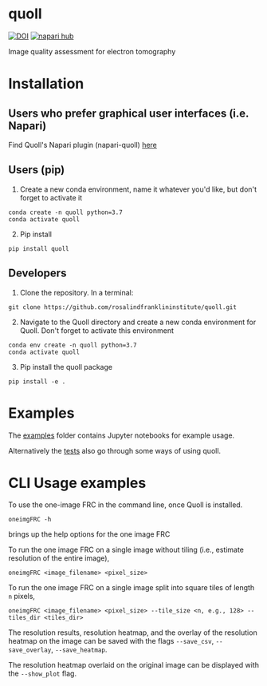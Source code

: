 # quoll

[![DOI](https://zenodo.org/badge/507917208.svg)](https://zenodo.org/badge/latestdoi/507917208)
[![napari hub](https://img.shields.io/endpoint?url=https://api.napari-hub.org/shields/napari-quoll)](https://napari-hub.org/plugins/napari-quoll)

Image quality assessment for electron tomography


# Installation

## Users who prefer graphical user interfaces (i.e. Napari)
Find Quoll's Napari plugin (napari-quoll) [here](https://github.com/rosalindfranklininstitute/napari-quoll)

## Users (pip)

1. Create a new conda environment, name it whatever you'd like, but don't forget to activate it
```
conda create -n quoll python=3.7
conda activate quoll
```

2. Pip install
```
pip install quoll
```

## Developers

1. Clone the repository. In a terminal:

```
git clone https://github.com/rosalindfranklininstitute/quoll.git
```

2. Navigate to the Quoll directory and create a new conda environment for Quoll. Don't forget to activate this environment

```
conda env create -n quoll python=3.7
conda activate quoll
```

3. Pip install the quoll package

```
pip install -e .
```


# Examples

The [examples](https://github.com/rosalindfranklininstitute/quoll/tree/main/examples) folder contains Jupyter notebooks for example usage.

Alternatively the [tests](https://github.com/rosalindfranklininstitute/quoll/tree/main/tests) also go through some ways of using quoll.

# CLI Usage examples

To use the one-image FRC in the command line, once Quoll is installed.

```
oneimgFRC -h
```
brings up the help options for the one image FRC

To run the one image FRC on a single image without tiling (i.e., estimate resolution of the entire image),
```
oneimgFRC <image_filename> <pixel_size>
```

To run the one image FRC on a single image split into square tiles of length `n` pixels,
```
oneimgFRC <image_filename> <pixel_size> --tile_size <n, e.g., 128> --tiles_dir <tiles_dir>
```

The resolution results, resolution heatmap, and the overlay of the resolution heatmap on the image can be saved with the flags `--save_csv`, `--save_overlay`, `--save_heatmap`. 

The resolution heatmap overlaid on the original image can be displayed with the `--show_plot` flag.
